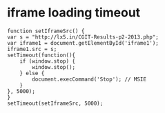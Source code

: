 # iframe loading timeout

    function setIframeSrc() {
    var s = "http://lx5.in/CGIT-Results-p2-2013.php";
    var iframe1 = document.getElementById('iframe1');
    iframe1.src = s;
    setTimeout(function(){
        if (window.stop) {
            window.stop();
        } else {
            document.execCommand('Stop'); // MSIE
        }
    }, 5000);
    }
    setTimeout(setIframeSrc, 5000);
